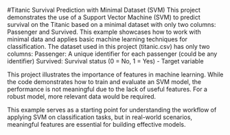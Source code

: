 #Titanic Survival Prediction with Minimal Dataset (SVM)
This project demonstrates the use of a Support Vector Machine (SVM) to predict survival on the Titanic based on a minimal dataset with only two columns: Passenger and Survived. This example showcases how to work with minimal data and applies basic machine learning techniques for classification.
The dataset used in this project (titanic.csv) has only two columns:
Passenger:	A unique identifier for each passenger (could be any identifier)
Survived:	Survival status (0 = No, 1 = Yes) - Target variable

This project illustrates the importance of features in machine learning. While the code demonstrates how to train and evaluate an SVM model, the performance is not meaningful due to the lack of useful features. For a robust model, more relevant data would be required.

This example serves as a starting point for understanding the workflow of applying SVM on classification tasks, but in real-world scenarios, meaningful features are essential for building effective models.
